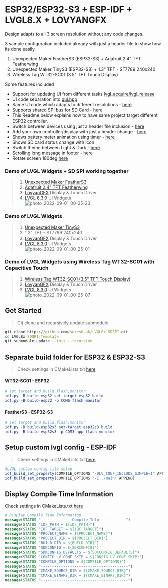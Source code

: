 # ESP32/ESP32-S3 + ESP-IDF + LVGL8.X + LOVYANGFX
Design adapts to all 3 screen resolution without any code changes.   

3 sample configuration included already with just a header file to show how its done easily.

1. Unexpected Maker FeatherS3 (ESP32-S3) + Adafruit 2.4" TFT Featherwing
2. Unexpected Maker TinyS3 (ESP32-S3) + 1.3" TFT - ST7789 240x240
3. Wireless Tag WT32-SC01 (3.5" TFT Touch Display)

Some features included

- Support for updating UI from different tasks [lvgl_acquire/lvgl_release](https://github.com/sukesh-ak/ESP32-LVGL8x-SDSPI/blob/fabf19438492d0fe8fc1d460bd52847740d6bbd0/main/main.cpp#L119)
- UI code separation into [gui.hpp](https://github.com/sukesh-ak/ESP32-LVGL8x-SDSPI/blob/master/main/gui.hpp)
- Same UI code which adapts to different resolutions - [here](/main/gui.hpp#L101)
- Supports shared SPI bus for SD Card - [here](/main/helper_storage.hpp)
- This Readme below explains how to have same project target different ESP32 controller.
- Switch between devices using just a header file inclusion - [here](/main/main.cpp#L15)
- Add your own controller/display with just a header change - [here](/main/main.cpp#L15)
- Shows battery meter animation using timer - [here](/main/main.cpp#L141)
- Shows SD card status change with icon
- Switch theme between Light & Dark - [here](/main/gui.hpp#L227)
- Scrolling long message in footer - [here](/main/gui.hpp#L258)
- Rotate screen 180deg [here](/main/main.cpp#L106)


### Demo of LVGL Widgets + SD SPI working together
> 1. [Unexpected Maker FeatherS3](https://esp32s3.com/feathers3.html)   
> 2. [Adafruit 2.4" TFT Featherwing](https://www.adafruit.com/product/3315)   
> 3. [LovyanGFX](https://github.com/lovyan03/LovyanGFX) Display & Touch Driver   
> 4. [LVGL 8.3.0](https://github.com/lvgl/lvgl) UI Widgets   
![photo_2022-09-01_00-25-23](https://user-images.githubusercontent.com/53081362/187761462-fd714b18-7f4e-48ea-8521-bc7aab8e0ec4.jpg)

### Demo of LVGL Widgets 
> 1. [Unexpected Maker TinyS3](https://esp32s3.com/tinys3.html)   
> 2. 1.3" TFT - ST7789 240x240
> 3. [LovyanGFX](https://github.com/lovyan03/LovyanGFX) Display & Touch Driver   
> 4. [LVGL 8.3.0](https://github.com/lvgl/lvgl) UI Widgets   
![photo_2022-09-01_00-25-01](https://user-images.githubusercontent.com/53081362/187761675-bc411b13-98f0-4e53-8a0e-9c48aed1ddab.jpg)

### Demo of LVGL Widgets using Wireless Tag WT32-SC01 with Capacitive Touch
> 1. [Wireless Tag WT32-SC01 (3.5" TFT Touch Display)](https://www.alibaba.com/product-detail/esp32-development-board-WT32-SC01-3_62534911683.html)   
> 3. [LovyanGFX](https://github.com/lovyan03/LovyanGFX) Display & Touch Driver   
> 4. [LVGL 8.3.0](https://github.com/lvgl/lvgl) UI Widgets   
![photo_2022-09-01_00-25-07](https://user-images.githubusercontent.com/53081362/187761963-95b817ed-d81f-4a90-b4a8-d4edcfe6419b.jpg)


## Get Started
> Git clone and recursively update submodule
```cmd
git clone https://github.com/sukesh-ak/LVGL8x-SDSPI.git
cd LVGL8x-SDSPI-Template
git submodule update --init --recursive
```

## Separate build folder for ESP32 & ESP32-S3
> Check settings in CMakeLists.txt [here](CMakeLists.txt#L8)
#### WT32-SC01 - ESP32
```cmake
# set target and build,flash,monitor
idf.py -B build-esp32 set-target esp32 build
idf.py -B build-esp32 -p COM6 flash monitor
```

#### FeatherS3 - ESP32-S3
```cmake
# set target and build,flash,monitor
idf.py -B build-esp32s3 set-target esp32s3 build
idf.py -B build-esp32s3 -p COM3 app-flash monitor
```

## Setup custom lvgl config - ESP-IDF  
> Check settings in CMakeLists.txt [here](CMakeLists.txt#L16)
```cmake
#LVGL custom config file setup
idf_build_set_property(COMPILE_OPTIONS "-DLV_CONF_INCLUDE_SIMPLE=1" APPEND)
idf_build_set_property(COMPILE_OPTIONS "-I../main" APPEND)
```

## Display Compile Time Information
Check settings in CMakeLists.txt [here](CMakeLists.txt#L25)  
```cmake
# Display Compile Time Information
message(STATUS "--------------Compile Info------------")
message(STATUS "IDF_PATH = ${IDF_PATH}")
message(STATUS "IDF_TARGET = ${IDF_TARGET}")
message(STATUS "PROJECT_NAME = ${PROJECT_NAME}")
message(STATUS "PROJECT_DIR = ${PROJECT_DIR}")
message(STATUS "BUILD_DIR = ${BUILD_DIR}")
message(STATUS "SDKCONFIG = ${SDKCONFIG}")
message(STATUS "SDKCONFIG_DEFAULTS = ${SDKCONFIG_DEFAULTS}")
message(STATUS "CONFIG_LV_CONF_SKIP = ${CONFIG_LV_CONF_SKIP}")
message(STATUS "COMPILE_OPTIONS = ${COMPILE_OPTIONS}")
message(STATUS "---------------------------------------")
message(STATUS "CMAKE_SOURCE_DIR = ${CMAKE_SOURCE_DIR}")
message(STATUS "CMAKE_BINARY_DIR = ${CMAKE_BINARY_DIR}")
message(STATUS "---------------------------------------")
```

